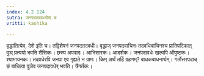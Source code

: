 ```yaml
---
index: 4.2.124
sutra: जनपदतदवध्योश् च
vritti: kashika

---
```

वृद्धातित्येव, देशे इति च। तद्विशेषनं जनपदतदवधी। वृद्धाज् जनपदवाचिनः तदवधिवाचिनश्च प्रातिपदिकात् वुञ् प्रत्ययो भवति शैसिकः। छस्य अपवादः। आभिसारकः। आदर्शकः। जनपदावधेः खल्वपि औपुष्टकः। श्यामायनकः। तदवधेरपि जनपा एव गृह्यते न ग्रामः। किम् अर्थं तर्हि ग्रहणम्? बाधकबाधनार्थम्। गर्तोत्तरपदाच् छं बाधित्वा वुञेव जनपदावधेर् भवति। त्रैगर्तकः।